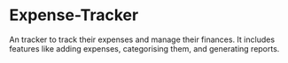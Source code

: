 # Expense-Tracker
An tracker to track their expenses and manage their finances. It includes features like adding expenses, categorising them, and generating reports.
